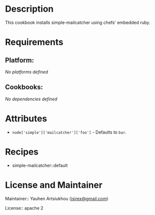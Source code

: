 # Description

This cookbook installs simple-mailcatcher using chefs' embedded ruby.

# Requirements

## Platform:

*No platforms defined*

## Cookbooks:

*No dependencies defined*

# Attributes

* `node['simple']['mailcatcher']['foo']` -  Defaults to `bar`.

# Recipes

* simple-mailcatcher::default

# License and Maintainer

Maintainer:: Yauhen Artsiukhou (<jsirex@gmail.com>)

License:: apache 2
